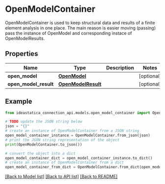 # OpenModelContainer

OpenModelContainer is used to keep structural data and results of a finite element analysis in one place.  The main reason is easier moving (passing) pass the instance of OpenModel and corresponding instace of OpenModelResults.

## Properties

Name | Type | Description | Notes
------------ | ------------- | ------------- | -------------
**open_model** | [**OpenModel**](OpenModel.md) |  | [optional] 
**open_model_result** | [**OpenModelResult**](OpenModelResult.md) |  | [optional] 

## Example

```python
from ideastatica_connection_api.models.open_model_container import OpenModelContainer

# TODO update the JSON string below
json = "{}"
# create an instance of OpenModelContainer from a JSON string
open_model_container_instance = OpenModelContainer.from_json(json)
# print the JSON string representation of the object
print(OpenModelContainer.to_json())

# convert the object into a dict
open_model_container_dict = open_model_container_instance.to_dict()
# create an instance of OpenModelContainer from a dict
open_model_container_from_dict = OpenModelContainer.from_dict(open_model_container_dict)
```
[[Back to Model list]](../README.md#documentation-for-models) [[Back to API list]](../README.md#documentation-for-api-endpoints) [[Back to README]](../README.md)


